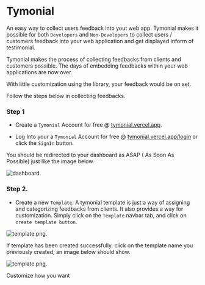 # Tymonial
An easy way to collect users feedback into yout web app. Tymonial makes it possible for both `Developers` and `Non-Developers` to collect users / customers feedback into your web application and get displayed inform of testimonial.

Tymonial makes the process of collecting feedbacks from clients and customers possible. The days of embedding feedbacks within your web applications are now over.

With little customization using the library, your feedback would be on set.

Follow the steps below in collecting feedbacks.

### Step 1
- Create a `Tymonial` Account for free @ [tymonial.vercel.app](https://tymonial.vercel.app).

- Log Into your a `Tymonial` Account for free @ [tymonial.vercel.app/login](https://tymonial.vercel.app/login) or click the `SignIn` button.

You should be redirected to your dashboard as ASAP ( As Soon As Possible) just like the image below.

![dashboard](https://raw.githubusercontent.com/Benrobo/tymonial-app/main/github-img/dashboard.png).

### Step 2.

- Create a new `Template`. A tymonial template is just a way of assigning and categorizing feedbacks from clients. It also provides a way for customization. Simply click on the `Template` navbar tab, and click on `create template button`.

![template.png](https://raw.githubusercontent.com/Benrobo/tymonial-app/main/github-img/template.png).

If template has been created successfully. click on the template name you previously created, an image below should show.

![template.png](https://raw.githubusercontent.com/Benrobo/tymonial-app/main/github-img/formUI.png).

Customize how you want